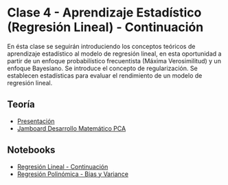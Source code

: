 # Clase 4 - Aprendizaje Estadístico (Regresión Lineal) - Continuación
En ésta clase se seguirán introduciendo los conceptos teóricos de aprendizaje
estadístico al modelo de regresión lineal, en esta oportunidad a partir de un
enfoque probabilístico frecuentista (Máxima Verosimilitud) y un enfoque Bayesiano.
Se introduce el concepto de regularización. Se establecen estadísticas para 
evaluar el rendimiento de un modelo de regresión lineal.

## Teoría
* [Presentación](presentaciones/clase_4.pdf)
* [Jamboard Desarrollo Matemático PCA](presentaciones/clase_4_jamboard.pdf)

## Notebooks
* [Regresión Lineal - Continuación](jupyterbooks/Regresión%20Lineal%20-%20Continuación.ipynb)
* [Regresión Polinómica - Bias y Variance](jupyterbooks/Regresión%20Polinómica%20-%20Bias%20y%20Variance.ipynb)

